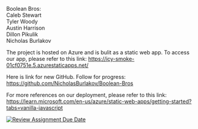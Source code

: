 Boolean Bros:<br>
Caleb Stewart<br>
Tyler Woody<br>
Austin Harrison<br>
Dillon Pikulik<br>
Nicholas Burlakov<br>

The project is hosted on Azure and is bulit as a static web app. To access our app, please refer to this link:
https://icy-smoke-01cf0751e.5.azurestaticapps.net/

Here is link for new GitHub. Follow for progress:
https://github.com/NicholasBurlakov/Boolean-Bros 

For more references on our deployment, please refer to this link:
https://learn.microsoft.com/en-us/azure/static-web-apps/getting-started?tabs=vanilla-javascript

[![Review Assignment Due Date](https://classroom.github.com/assets/deadline-readme-button-24ddc0f5d75046c5622901739e7c5dd533143b0c8e959d652212380cedb1ea36.svg)](https://classroom.github.com/a/32B92nwd)
